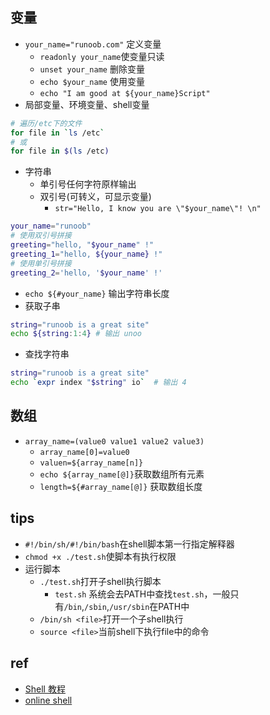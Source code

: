 ## 变量
+ `your_name="runoob.com"` 定义变量
    - `readonly your_name`使变量只读
    - `unset your_name` 删除变量
    - `echo $your_name` 使用变量
    - `echo "I am good at ${your_name}Script"`
+ 局部变量、环境变量、shell变量
```sh
# 遍历/etc下的文件
for file in `ls /etc`  
# 或
for file in $(ls /etc)
```
+ 字符串
    - 单引号任何字符原样输出
    - 双引号(可转义，可显示变量)
        + `str="Hello, I know you are \"$your_name\"! \n"`
```sh
your_name="runoob"
# 使用双引号拼接
greeting="hello, "$your_name" !"
greeting_1="hello, ${your_name} !"
# 使用单引号拼接
greeting_2='hello, '$your_name' !'
```
+ `echo ${#your_name}` 输出字符串长度
+ 获取子串
```sh
string="runoob is a great site"
echo ${string:1:4} # 输出 unoo
```
+ 查找字符串
```sh
string="runoob is a great site"
echo `expr index "$string" io`  # 输出 4
```
## 数组
+ `array_name=(value0 value1 value2 value3)`
    - `array_name[0]=value0`
    - `valuen=${array_name[n]}`
    - `echo ${array_name[@]}`获取数组所有元素
    - `length=${#array_name[@]}` 获取数组长度
## tips
+ `#!/bin/sh/#!/bin/bash`在shell脚本第一行指定解释器
+ `chmod +x ./test.sh`使脚本有执行权限
+ 运行脚本
    + `./test.sh`打开子shell执行脚本
        - `test.sh` 系统会去PATH中查找`test.sh`，一般只有`/bin`,`/sbin`,`/usr/sbin`在PATH中
    + `/bin/sh <file>`打开一个子shell执行
    + `source <file>`当前shell下执行file中的命令

## ref
+ [Shell 教程](https://www.runoob.com/linux/linux-shell.html)
+ [online shell](https://www.runoob.com/try/runcode.php?filename=helloworld&type=bash)